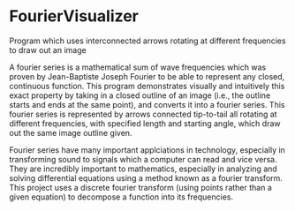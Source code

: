 # FourierVisualizer
Program which uses interconnected arrows rotating at different frequencies to draw out an image


A fourier series is a mathematical sum of wave frequencies which was proven by Jean-Baptiste Joseph Fourier to be able to represent any closed, continuous function.
This program demonstrates visually and intuitively this exact property by taking in a closed outline of an image (i.e., the outline starts and ends at the same point), and converts it into a fourier series. This fourier series is represented by arrows connected tip-to-tail all rotating at different frequencies, with specified length and starting angle, which draw out the same image outline given.


Fourier series have many important applciations in technology, especially in transforming sound to signals which a computer can read and vice versa.
They are incredibly important to mathematics, especially in analyzing and solving differential equations using a method known as a fourier transform. This project uses a discrete fourier transform (using points rather than a given equation) to decompose a function into its frequencies. 

